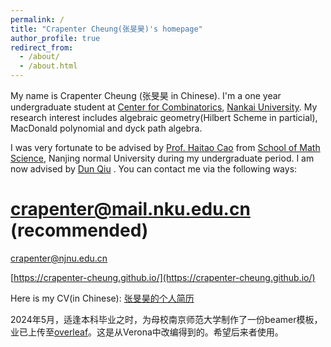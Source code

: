 ```yaml
---
permalink: /
title: "Crapenter Cheung(张旻昊)'s homepage"
author_profile: true
redirect_from: 
  - /about/
  - /about.html
---
```


My name is Crapenter Cheung (张旻昊 in Chinese). I'm a one year undergraduate student at [Center for Combinatorics](https://cfc.nankai.edu.cn/), [Nankai University](https://www.nankai.edu.cn/). My research interest includes algebraic geometry(Hilbert Scheme in particial), MacDonald polynomial and dyck path algebra.

I was very fortunate to be advised by [Prof. Haitao Cao](https://math.njnu.edu.cn/info/1074/6248.htm) from [School of Math Science](https://math.njnu.edu.cn/), Nanjing normal University during my undergraduate period. I am now advised by [Dun Qiu](https://qiudun123.github.io/)
.
 You can contact me via the following ways:

 
[crapenter@mail.nku.edu.cn](mailto:crapenter@mail.nku.edu.cn) (recommended)
==
[crapenter@njnu.edu.cn](mailto:crapenter@njnu.edu.cn) 

[https://crapenter-cheung.github.io/](https://crapenter-cheung.github.io/) 


Here is my CV(in Chinese): [张旻昊的个人简历](../assets/CV.pdf)

2024年5月，适逢本科毕业之时，为母校南京师范大学制作了一份beamer模板，业已上传至[overleaf](https://www.overleaf.com/latex/templates/nnu-beamer-carpenter/gfppmtqybvpb)。这是从Verona中改编得到的。希望后来者使用。

